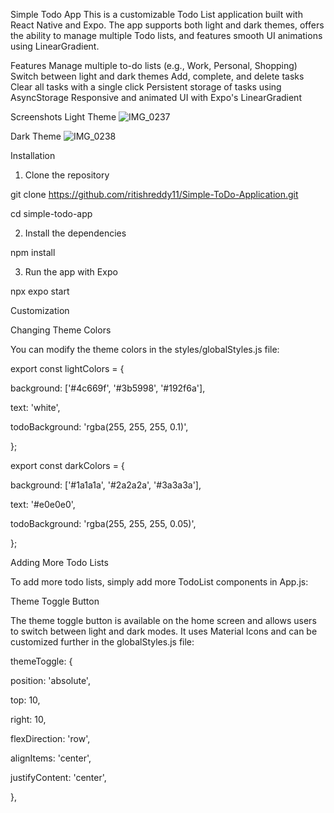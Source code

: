 Simple Todo App
This is a customizable Todo List application built with React Native and Expo. The app supports both light and dark themes, offers the ability to manage multiple Todo lists, and features smooth UI animations using LinearGradient.

Features
Manage multiple to-do lists (e.g., Work, Personal, Shopping)
Switch between light and dark themes
Add, complete, and delete tasks
Clear all tasks with a single click
Persistent storage of tasks using AsyncStorage
Responsive and animated UI with Expo's LinearGradient

Screenshots
Light Theme
![IMG_0237](https://github.com/user-attachments/assets/fcb3bce7-f177-4e43-8234-78bc406c8009)

Dark Theme
![IMG_0238](https://github.com/user-attachments/assets/18e9e2ba-7643-475c-aa24-5a356e957099)

Installation

1. Clone the repository

git clone https://github.com/ritishreddy11/Simple-ToDo-Application.git

cd simple-todo-app

2. Install the dependencies

npm install

3. Run the app with Expo

npx expo start


Customization

Changing Theme Colors

You can modify the theme colors in the styles/globalStyles.js file:


export const lightColors = {

  background: ['#4c669f', '#3b5998', '#192f6a'],
  
  text: 'white',
  
  todoBackground: 'rgba(255, 255, 255, 0.1)',
  
};


export const darkColors = {

  background: ['#1a1a1a', '#2a2a2a', '#3a3a3a'],
  
  text: '#e0e0e0',
  
  todoBackground: 'rgba(255, 255, 255, 0.05)',
  
};



Adding More Todo Lists

To add more todo lists, simply add more TodoList components in App.js:


<TodoList listId="4" listTitle="Fitness Goals" colors={colors} />


Theme Toggle Button

The theme toggle button is available on the home screen and allows users to switch between light and dark modes. It uses Material Icons and can be customized further in the globalStyles.js file:


themeToggle: {

  position: 'absolute',
  
  top: 10,
  
  right: 10,
  
  flexDirection: 'row',
  
  alignItems: 'center',
  
  justifyContent: 'center',
  
},

